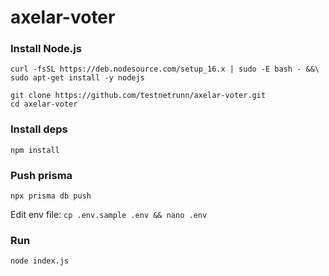 # axelar-voter

### Install Node.js
```
curl -fsSL https://deb.nodesource.com/setup_16.x | sudo -E bash - &&\
sudo apt-get install -y nodejs
```

```
git clone https://github.com/testnetrunn/axelar-voter.git
cd axelar-voter
```

### Install deps

```
npm install
```
### Push prisma
```
npx prisma db push
```

Edit env file: `cp .env.sample .env && nano .env`

### Run
```
node index.js
```

